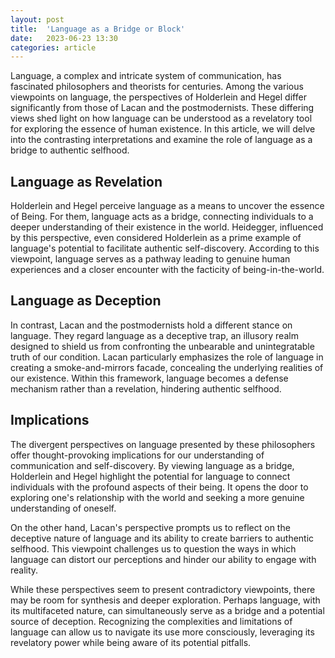 ```yaml
---
layout: post
title:  'Language as a Bridge or Block'
date:   2023-06-23 13:30
categories: article
---
```


Language, a complex and intricate system of communication, has fascinated philosophers and theorists for centuries. Among the various viewpoints on language, the perspectives of Holderlein and Hegel differ significantly from those of Lacan and the postmodernists. These differing views shed light on how language can be understood as a revelatory tool for exploring the essence of human existence. In this article, we will delve into the contrasting interpretations and examine the role of language as a bridge to authentic selfhood.

## Language as Revelation

Holderlein and Hegel perceive language as a means to uncover the essence of Being. For them, language acts as a bridge, connecting individuals to a deeper understanding of their existence in the world. Heidegger, influenced by this perspective, even considered Holderlein as a prime example of language's potential to facilitate authentic self-discovery. According to this viewpoint, language serves as a pathway leading to genuine human experiences and a closer encounter with the facticity of being-in-the-world.

## Language as Deception

In contrast, Lacan and the postmodernists hold a different stance on language. They regard language as a deceptive trap, an illusory realm designed to shield us from confronting the unbearable and unintegratable truth of our condition. Lacan particularly emphasizes the role of language in creating a smoke-and-mirrors facade, concealing the underlying realities of our existence. Within this framework, language becomes a defense mechanism rather than a revelation, hindering authentic selfhood.

## Implications

The divergent perspectives on language presented by these philosophers offer thought-provoking implications for our understanding of communication and self-discovery. By viewing language as a bridge, Holderlein and Hegel highlight the potential for language to connect individuals with the profound aspects of their being. It opens the door to exploring one's relationship with the world and seeking a more genuine understanding of oneself.

On the other hand, Lacan's perspective prompts us to reflect on the deceptive nature of language and its ability to create barriers to authentic selfhood. This viewpoint challenges us to question the ways in which language can distort our perceptions and hinder our ability to engage with reality.

While these perspectives seem to present contradictory viewpoints, there may be room for synthesis and deeper exploration. Perhaps language, with its multifaceted nature, can simultaneously serve as a bridge and a potential source of deception. Recognizing the complexities and limitations of language can allow us to navigate its use more consciously, leveraging its revelatory power while being aware of its potential pitfalls.
